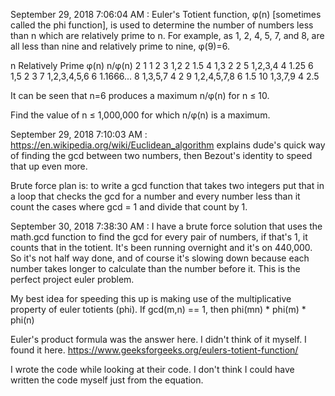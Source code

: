 September 29, 2018 7:06:04 AM : Euler's Totient function, φ(n) [sometimes called the phi function], is used to determine the number of numbers less than n which are relatively prime to n. For example, as 1, 2, 4, 5, 7, and 8, are all less than nine and relatively prime to nine, φ(9)=6.

n 	Relatively Prime 	φ(n) 	n/φ(n)
2 	1 	1 	2
3 	1,2 	2 	1.5
4 	1,3 	2 	2
5 	1,2,3,4 	4 	1.25
6 	1,5 	2 	3
7 	1,2,3,4,5,6 	6 	1.1666...
8 	1,3,5,7 	4 	2
9 	1,2,4,5,7,8 	6 	1.5
10 	1,3,7,9 	4 	2.5

It can be seen that n=6 produces a maximum n/φ(n) for n ≤ 10.

Find the value of n ≤ 1,000,000 for which n/φ(n) is a maximum.

September 29, 2018 7:10:03 AM : https://en.wikipedia.org/wiki/Euclidean_algorithm explains dude's quick way of finding the gcd between two numbers, then Bezout's identity to speed that up even more.

Brute force plan is:
 to write a gcd function that takes two integers
 put that in a loop that checks the gcd for a number and every number less than it
 count the cases where gcd = 1 and divide that count by 1.
 
 September 30, 2018 7:38:30 AM : I have a brute force solution that uses the math.gcd function to find the gcd for every pair of numbers, if that's 1, it counts that in the totient. It's been running overnight and it's on 440,000. So it's not half way done, and of course it's slowing down because each number takes longer to calculate than the number before it. This is the perfect project euler problem.
 
 My best idea for speeding this up is making use of the multiplicative property of euler totients (phi).
 If gcd(m,n) == 1, then phi(mn) * phi(m) * phi(n)
 
Euler's product formula was the answer here.
I didn't think of it myself.
I found it here.
https://www.geeksforgeeks.org/eulers-totient-function/

I wrote the code while looking at their code.
I don't think I could have written the code myself just from the equation.

